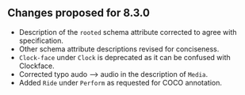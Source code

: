 ## Changes proposed for 8.3.0

- Description of the `rooted` schema attribute corrected to agree with specification. 
- Other schema attribute descriptions revised for conciseness.  
- `Clock-face` under `Clock` is deprecated as it can be confused with Clockface.
- Corrected typo audo --> audio in the description of `Media`.  
- Added `Ride` under `Perform` as requested for COCO annotation.